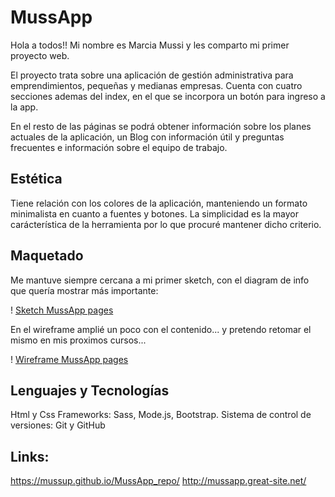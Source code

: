 # MussApp
Hola a todos!! Mi nombre es Marcia Mussi y les comparto mi primer proyecto web.

El proyecto trata sobre una aplicación de gestión administrativa para emprendimientos, pequeñas y medianas empresas. 
Cuenta con cuatro secciones ademas del index, en el que se incorpora un botón para ingreso a la app. 

En el resto de las páginas se podrá obtener información sobre los planes actuales de la aplicación, un Blog con información útil y preguntas frecuentes e información sobre el equipo de trabajo.

## Estética
Tiene relación con los colores de la aplicación, manteniendo un formato minimalista en cuanto a fuentes y botones. La simplicidad es la mayor carácterística de la herramienta por lo que procuré mantener dicho criterio.

## Maquetado
Me mantuve siempre cercana a mi primer sketch, con el diagram de info que quería mostrar más importante:


! [Sketch MussApp pages](/img/MussApp_Sketch_Index.jpeg) 
    
En el wireframe amplié un poco con el contenido... y pretendo retomar el mismo en mis proximos cursos... 

! [Wireframe MussApp pages](/img/MussApp_Wireframe.png) 

## Lenguajes y Tecnologías
Html y Css
Frameworks: Sass, Mode.js, Bootstrap. 
Sistema de control de versiones: Git y GitHub

## Links:
https://mussup.github.io/MussApp_repo/
http://mussapp.great-site.net/


    



